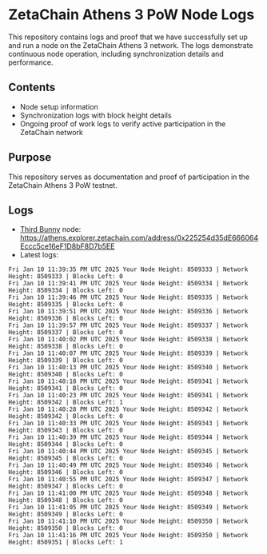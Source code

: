 # ZetaChain Athens 3 PoW Node Logs
This repository contains logs and proof that we have successfully set up and run a node on the ZetaChain Athens 3 network. The logs demonstrate continuous node operation, including synchronization details and performance.

## Contents
- Node setup information
- Synchronization logs with block height details
- Ongoing proof of work logs to verify active participation in the ZetaChain network

## Purpose
This repository serves as documentation and proof of participation in the ZetaChain Athens 3 PoW testnet.

## Logs

- [Third Bunny](https://thirdbunny.xyz/) node: https://athens.explorer.zetachain.com/address/0x225254d35dE666064Eccc5ce16eF1D8bF8D7b5EE
- Latest logs:
```
Fri Jan 10 11:39:35 PM UTC 2025 Your Node Height: 8509333 | Network Height: 8509333 | Blocks Left: 0
Fri Jan 10 11:39:41 PM UTC 2025 Your Node Height: 8509334 | Network Height: 8509334 | Blocks Left: 0
Fri Jan 10 11:39:46 PM UTC 2025 Your Node Height: 8509335 | Network Height: 8509335 | Blocks Left: 0
Fri Jan 10 11:39:51 PM UTC 2025 Your Node Height: 8509336 | Network Height: 8509336 | Blocks Left: 0
Fri Jan 10 11:39:57 PM UTC 2025 Your Node Height: 8509337 | Network Height: 8509337 | Blocks Left: 0
Fri Jan 10 11:40:02 PM UTC 2025 Your Node Height: 8509338 | Network Height: 8509338 | Blocks Left: 0
Fri Jan 10 11:40:07 PM UTC 2025 Your Node Height: 8509339 | Network Height: 8509339 | Blocks Left: 0
Fri Jan 10 11:40:13 PM UTC 2025 Your Node Height: 8509340 | Network Height: 8509340 | Blocks Left: 0
Fri Jan 10 11:40:18 PM UTC 2025 Your Node Height: 8509341 | Network Height: 8509341 | Blocks Left: 0
Fri Jan 10 11:40:23 PM UTC 2025 Your Node Height: 8509341 | Network Height: 8509342 | Blocks Left: 1
Fri Jan 10 11:40:28 PM UTC 2025 Your Node Height: 8509342 | Network Height: 8509342 | Blocks Left: 0
Fri Jan 10 11:40:33 PM UTC 2025 Your Node Height: 8509343 | Network Height: 8509343 | Blocks Left: 0
Fri Jan 10 11:40:39 PM UTC 2025 Your Node Height: 8509344 | Network Height: 8509344 | Blocks Left: 0
Fri Jan 10 11:40:44 PM UTC 2025 Your Node Height: 8509345 | Network Height: 8509345 | Blocks Left: 0
Fri Jan 10 11:40:49 PM UTC 2025 Your Node Height: 8509346 | Network Height: 8509346 | Blocks Left: 0
Fri Jan 10 11:40:55 PM UTC 2025 Your Node Height: 8509347 | Network Height: 8509347 | Blocks Left: 0
Fri Jan 10 11:41:00 PM UTC 2025 Your Node Height: 8509348 | Network Height: 8509348 | Blocks Left: 0
Fri Jan 10 11:41:05 PM UTC 2025 Your Node Height: 8509349 | Network Height: 8509349 | Blocks Left: 0
Fri Jan 10 11:41:10 PM UTC 2025 Your Node Height: 8509350 | Network Height: 8509350 | Blocks Left: 0
Fri Jan 10 11:41:16 PM UTC 2025 Your Node Height: 8509350 | Network Height: 8509351 | Blocks Left: 1
```
